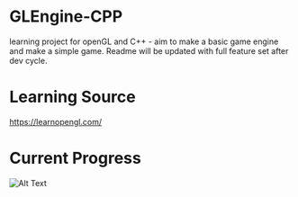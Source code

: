 # GLEngine-CPP
 learning project for openGL and C++ - aim to make a basic game engine and make a simple game.
 Readme will be updated with full feature set after dev cycle.
 
# Learning Source
https://learnopengl.com/

# Current Progress
![Alt Text](https://media.giphy.com/media/RE44vZQZA5IGCrspjk/giphy.gif)

